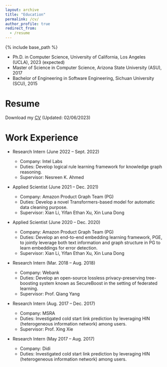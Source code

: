 ```yaml
---
layout: archive
title: "Education"
permalink: /cv/
author_profile: true
redirect_from:
  - /resume
---
```


{% include base_path %}

* Ph.D. in Computer Science, University of California, Los Angeles (UCLA), 2023 (expected)
* Master of Science in Computer Science, Arizona State University (ASU), 2017
* Bachelor of Engineering in Software Engineering, Sichuan University (SCU), 2015

Resume
======
Download my [CV](https://drive.google.com/file/d/1yDRdtVZEEpRUGfKfy7vLWvvSFv1-CFdT/view?usp=sharing) (Updated: 02/06/2023)

Work Experience
======
* Research Intern (June 2022 – Sept. 2022)
  * Company: Intel Labs
  * Duties: Develop logical rule learning framework for knowledge graph reasoning.
  * Supervisor: Nesreen K. Ahmed
  
* Applied Scientist (June 2021 – Dec. 2021)
  * Company: Amazon Product Graph Team (PG)
  * Duties: Develop a novel Transformers-based model for automatic data cleaning purpose.
  * Supervisor: Xian Li, Yifan Ethan Xu, Xin Luna Dong

* Applied Scientist (June 2020 – Dec. 2020)
  * Company: Amazon Product Graph Team (PG)
  * Duties: Develop an end-to-end embedding learning framework, PGE, to jointly leverage both text information and graph structure in PG to learn embeddings for error detection.
  * Supervisor: Xian Li, Yifan Ethan Xu, Xin Luna Dong

* Research Intern (Mar. 2018 – Aug. 2018)
  * Company: Webank
  * Duties: Develop an open-source lossless privacy-preserving tree-boosting system known as SecureBoost in the setting of federated learning. 
  * Supervisor: Prof. Qiang Yang

* Research Intern (Aug. 2017 – Dec. 2017)
  * Company: MSRA
  * Duties: Investigated cold start link prediction by leveraging HIN (heterogeneous information network) among users. 
  * Supervisor: Prof. Xing Xie

* Research Intern (May 2017 – Aug. 2017)
  * Company: Didi
  * Duties: Investigated cold start link prediction by leveraging HIN (heterogeneous information network) among users. 
  
